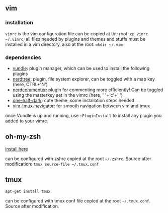 ## vim

### installation

`vimrc` is the vim configuration file can be copied at the root: `cp vimrc ~/.vimrc`, all files needed by plugins and themes and stuffs must be installed in a vim directory, also at the root: `mkdir ~/.vim`

### dependencies

* [vundle](https://github.com/VundleVim/Vundle.vim): plugin manager, which can be used to install the following plugins
* [nerdtree](https://github.com/preservim/nerdtree): plugin, file system explorer, can be toggled with a map key (here, CTRL+'N')
* [nerdcommenter](https://github.com/preservim/nerdcommenter): plugin for commenting more efficiently! Can be toggled using the masterkey set in the vimrc (here, ' '+'c'+' ')
* [one-half-dark](https://github.com/sonph/onehalf): cute theme, some installation steps needed
* [vim-tmux-navigator](https://github.com/christoomey/vim-tmux-navigator#installation): for smooth navigation between vim and tmux

once Vundle is up and running, use `:PluginInstall` to install any plugin you added to your vimrc.

## oh-my-zsh

[install here](https://ohmyz.sh/)

can be configured with zshrc copied at the root `~/.zshrc`. Source after modification: `tmux source-file ~/.tmux.conf`

## tmux

```
apt-get install tmux
```

can be configured with tmux conf file copied at the root `~/.tmux.conf`. Source after modification.
